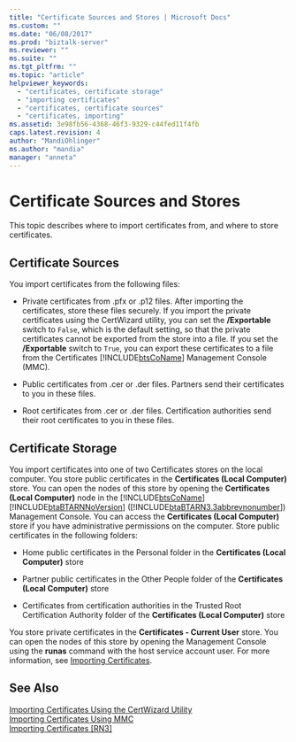 ```yaml
---
title: "Certificate Sources and Stores | Microsoft Docs"
ms.custom: ""
ms.date: "06/08/2017"
ms.prod: "biztalk-server"
ms.reviewer: ""
ms.suite: ""
ms.tgt_pltfrm: ""
ms.topic: "article"
helpviewer_keywords: 
  - "certificates, certificate storage"
  - "importing certificates"
  - "certificates, certificate sources"
  - "certificates, importing"
ms.assetid: 3e98fb56-4368-46f3-9329-c44fed11f4fb
caps.latest.revision: 4
author: "MandiOhlinger"
ms.author: "mandia"
manager: "anneta"
---
```

# Certificate Sources and Stores
This topic describes where to import certificates from, and where to store certificates.  
  
## Certificate Sources  
 You import certificates from the following files:  
  
-   Private certificates from .pfx or .p12 files. After importing the certificates, store these files securely. If you import the private certificates using the CertWizard utility, you can set the **/Exportable** switch to `False`, which is the default setting, so that the private certificates cannot be exported from the store into a file. If you set the **/Exportable** switch to `True`, you can export these certificates to a file from the Certificates [!INCLUDE[btsCoName](../../includes/btsconame-md.md)] Management Console (MMC).  
  
-   Public certificates from .cer or .der files. Partners send their certificates to you in these files.  
  
-   Root certificates from .cer or .der files. Certification authorities send their root certificates to you in these files.  
  
## Certificate Storage  
 You import certificates into one of two Certificates stores on the local computer. You store public certificates in the **Certificates (Local Computer)** store. You can open the nodes of this store by opening the **Certificates (Local Computer)** node in the [!INCLUDE[btsCoName](../../includes/btsconame-md.md)][!INCLUDE[btaBTARNNoVersion](../../includes/btabtarnnoversion-md.md)] ([!INCLUDE[btaBTARN3.3abbrevnonumber](../../includes/btabtarn3-3abbrevnonumber-md.md)]) Management Console. You can access the **Certificates (Local Computer)** store if you have administrative permissions on the computer. Store public certificates in the following folders:  
  
-   Home public certificates in the Personal folder in the **Certificates (Local Computer)** store  
  
-   Partner public certificates in the Other People folder of the **Certificates (Local Computer)** store  
  
-   Certificates from certification authorities in the Trusted Root Certification Authority folder of the **Certificates (Local Computer)** store  
  
 You store private certificates in the **Certificates - Current User** store. You can open the nodes of this store by opening the Management Console using the **runas** command with the host service account user. For more information, see [Importing Certificates](../../adapters-and-accelerators/accelerator-rosettanet/importing-certificates.md).  
  
## See Also  
 [Importing Certificates Using the CertWizard Utility](../../adapters-and-accelerators/accelerator-rosettanet/importing-certificates-using-the-certwizard-utility.md)   
 [Importing Certificates Using MMC](../../adapters-and-accelerators/accelerator-rosettanet/importing-certificates-using-mmc.md)   
 [Importing Certificates &#91;RN3&#93;](../../adapters-and-accelerators/accelerator-rosettanet/certificate-sources-and-stores.md)